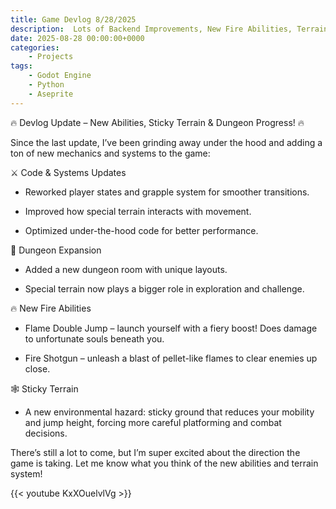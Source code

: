 ```yaml
---
title: Game Devlog 8/28/2025
description:  Lots of Backend Improvements, New Fire Abilities, Terrain Updates, and a New Dungeon System!
date: 2025-08-28 00:00:00+0000
categories:
    - Projects
tags:
    - Godot Engine
    - Python
    - Aseprite
---
```


🔥 Devlog Update – New Abilities, Sticky Terrain & Dungeon Progress! 🔥

Since the last update, I’ve been grinding away under the hood and adding a ton of new mechanics and systems to the game:

⚔️ Code & Systems Updates

* Reworked player states and grapple system for smoother transitions.

* Improved how special terrain interacts with movement.

* Optimized under-the-hood code for better performance.

🏰 Dungeon Expansion

* Added a new dungeon room with unique layouts.

* Special terrain now plays a bigger role in exploration and challenge.

🔥 New Fire Abilities

* Flame Double Jump – launch yourself with a fiery boost! Does damage to unfortunate souls beneath you.

* Fire Shotgun – unleash a blast of pellet-like flames to clear enemies up close.

🕸️ Sticky Terrain

* A new environmental hazard: sticky ground that reduces your mobility and jump height, forcing more careful platforming and combat decisions.

There’s still a lot to come, but I’m super excited about the direction the game is taking. Let me know what you think of the new abilities and terrain system!

{{< youtube KxXOuelvlVg >}}
